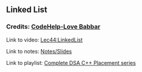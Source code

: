 ## Linked List

### Credits: [CodeHelp-Love Babbar](https://www.youtube.com/c/CodeHelpbyBabbar)

Link to video: [Lec44:LinkedList](https://youtu.be/q8gdBn9RPeI)

Link to notes: [Notes/Slides](https://drive.google.com/file/d/18DgbFqDbVBfSpc8CxaYab781XBmKXrPR/view)

Link to playlist: [Complete DSA C++ Placement series](https://youtube.com/playlist?list=PLDzeHZWIZsTryvtXdMr6rPh4IDexB5NIA)

